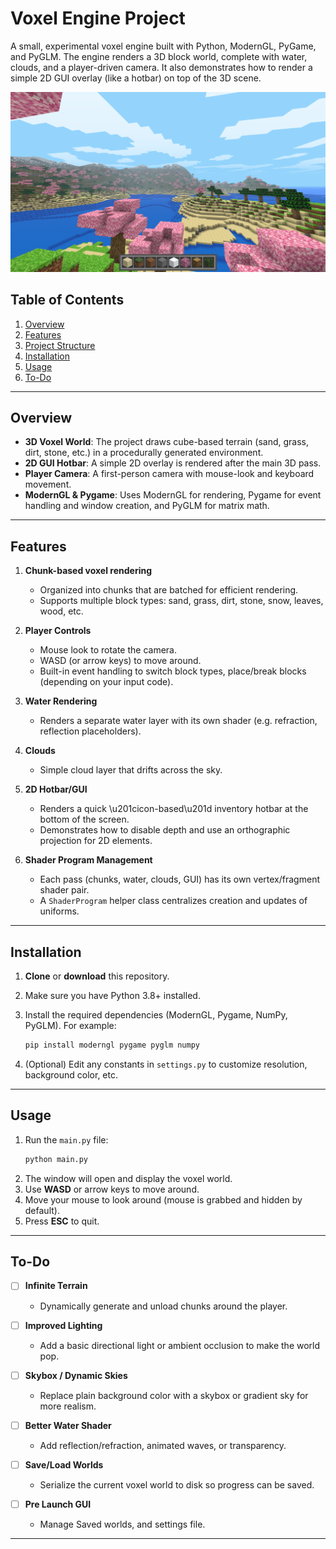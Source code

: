# Voxel Engine Project

A small, experimental voxel engine built with Python, ModernGL, PyGame, and PyGLM. The engine renders a 3D block world, complete with water, clouds, and a player-driven camera. It also demonstrates how to render a simple 2D GUI overlay (like a hotbar) on top of the 3D scene.

![Sample Screenshot](screenshots/sample.png)

## Table of Contents
1. [Overview](#overview)  
2. [Features](#features)  
3. [Project Structure](#project-structure)  
4. [Installation](#installation)  
5. [Usage](#usage)  
6. [To-Do](#to-do)

---

## Overview

- **3D Voxel World**: The project draws cube-based terrain (sand, grass, dirt, stone, etc.) in a procedurally generated environment.  
- **2D GUI Hotbar**: A simple 2D overlay is rendered after the main 3D pass.  
- **Player Camera**: A first-person camera with mouse-look and keyboard movement.  
- **ModernGL & Pygame**: Uses ModernGL for rendering, Pygame for event handling and window creation, and PyGLM for matrix math.

---

## Features

1. **Chunk-based voxel rendering**  
   - Organized into chunks that are batched for efficient rendering.  
   - Supports multiple block types: sand, grass, dirt, stone, snow, leaves, wood, etc.

2. **Player Controls**  
   - Mouse look to rotate the camera.  
   - WASD (or arrow keys) to move around.  
   - Built-in event handling to switch block types, place/break blocks (depending on your input code).

3. **Water Rendering**  
   - Renders a separate water layer with its own shader (e.g. refraction, reflection placeholders).

4. **Clouds**  
   - Simple cloud layer that drifts across the sky.

5. **2D Hotbar/GUI**  
   - Renders a quick \u201cicon-based\u201d inventory hotbar at the bottom of the screen.  
   - Demonstrates how to disable depth and use an orthographic projection for 2D elements.

6. **Shader Program Management**  
   - Each pass (chunks, water, clouds, GUI) has its own vertex/fragment shader pair.  
   - A `ShaderProgram` helper class centralizes creation and updates of uniforms.

---

## Installation

1. **Clone** or **download** this repository.  
2. Make sure you have Python 3.8+ installed.  
3. Install the required dependencies (ModernGL, Pygame, NumPy, PyGLM). For example:
   ```bash
   pip install moderngl pygame pyglm numpy
   ```

4. (Optional) Edit any constants in `settings.py` to customize resolution, background color, etc.

---

## Usage

1. Run the `main.py` file:
   ```bash
   python main.py
   ```
2. The window will open and display the voxel world.  
3. Use **WASD** or arrow keys to move around.  
4. Move your mouse to look around (mouse is grabbed and hidden by default).  
5. Press **ESC** to quit.

---

## To-Do

- [ ] **Infinite Terrain**  
  - Dynamically generate and unload chunks around the player.

- [ ] **Improved Lighting**  
  - Add a basic directional light or ambient occlusion to make the world pop.

- [ ] **Skybox / Dynamic Skies**  
  - Replace plain background color with a skybox or gradient sky for more realism.

- [ ] **Better Water Shader**  
  - Add reflection/refraction, animated waves, or transparency.

- [ ] **Save/Load Worlds**  
  - Serialize the current voxel world to disk so progress can be saved.

- [ ] **Pre Launch GUI**  
  - Manage Saved worlds, and settings file.


---

